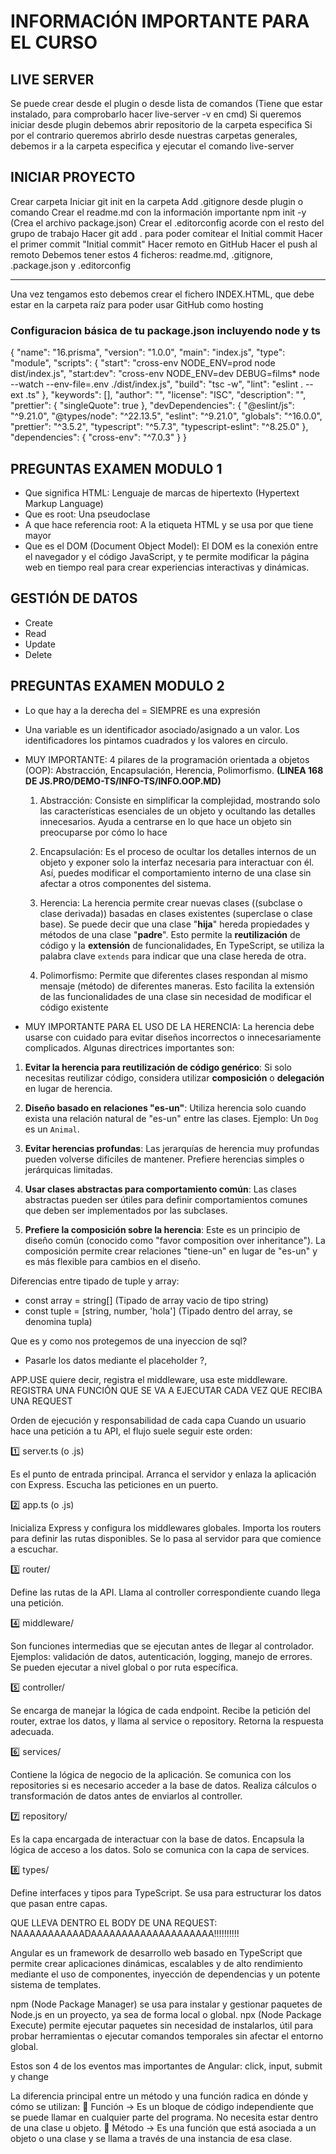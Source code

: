 # INFORMACIÓN IMPORTANTE PARA EL CURSO

## LIVE SERVER

Se puede crear desde el plugin o desde lista de comandos (Tiene que estar instalado, para comprobarlo hacer live-server -v en cmd)
Si queremos iniciar desde plugin debemos abrir repositorio de la carpeta especifica
Si por el contrario queremos abrirlo desde nuestras carpetas generales, debemos ir a la carpeta especifica y ejecutar el comando live-server

## INICIAR PROYECTO

Crear carpeta
Iniciar git init en la carpeta
Add .gitignore desde plugin o comando
Crear el readme.md con la información importante
npm init -y (Crea el archivo package.json)
Crear el .editorconfig acorde con el resto del grupo de trabajo
Hacer git add . para poder comitear el Initial commit
Hacer el primer commit "Initial commit"
Hacer remoto en GitHub
Hacer el push al remoto
Debemos tener estos 4 ficheros: readme.md, .gitignore, .package.json y .editorconfig

---

Una vez tengamos esto debemos crear el fichero INDEX.HTML, que debe estar en la carpeta raíz para poder usar GitHub como hosting

### Configuracion básica de tu package.json incluyendo node y ts

{
"name": "16.prisma",
"version": "1.0.0",
"main": "index.js",
"type": "module",
"scripts": {
"start": "cross-env NODE_ENV=prod node dist/index.js",
"start:dev": "cross-env NODE_ENV=dev DEBUG=films\* node --watch --env-file=.env ./dist/index.js",
"build": "tsc -w",
"lint": "eslint . --ext .ts"
},
"keywords": [],
"author": "",
"license": "ISC",
"description": "",
"prettier": {
"singleQuote": true
},
"devDependencies": {
"@eslint/js": "^9.21.0",
"@types/node": "^22.13.5",
"eslint": "^9.21.0",
"globals": "^16.0.0",
"prettier": "^3.5.2",
"typescript": "^5.7.3",
"typescript-eslint": "^8.25.0"
},
"dependencies": {
"cross-env": "^7.0.3"
}
}

## PREGUNTAS EXAMEN MODULO 1

-   Que significa HTML: Lenguaje de marcas de hipertexto (Hypertext Markup Language)
-   Que es root: Una pseudoclase
-   A que hace referencia root: A la etiqueta HTML y se usa por que tiene mayor
-   Que es el DOM (Document Object Model): El DOM es la conexión entre el navegador y el código JavaScript, y te permite modificar la página web en tiempo real para crear experiencias interactivas y dinámicas.

## GESTIÓN DE DATOS

-   Create
-   Read
-   Update
-   Delete

## PREGUNTAS EXAMEN MODULO 2

-   Lo que hay a la derecha del = SIEMPRE es una expresión
-   Una variable es un identificador asociado/asignado a un valor. Los identificadores los pintamos cuadrados y los valores en circulo.
-   MUY IMPORTANTE: 4 pilares de la programación orientada a objetos (OOP): Abstracción, Encapsulación, Herencia, Polimorfismo. **(LINEA 168 DE JS.PRO/DEMO-TS/INFO-TS/INFO.OOP.MD)**

    1. Abstracción: Consiste en simplificar la complejidad, mostrando solo las características esenciales de un objeto y ocultando las detalles innecesarios. Ayuda a centrarse en lo que hace un objeto sin preocuparse por cómo lo hace

    2. Encapsulación: Es el proceso de ocultar los detalles internos de un objeto y exponer solo la interfaz necesaria para interactuar con él. Así, puedes modificar el comportamiento interno de una clase sin afectar a otros componentes del sistema.

    3. Herencia: La herencia permite crear nuevas clases ((subclase o clase derivada)) basadas en clases existentes (superclase o clase base). Se puede decir que una clase "**hija**" hereda propiedades y métodos de una clase "**padre**". Esto permite la **reutilización** de código y la **extensión** de funcionalidades, En TypeScript, se utiliza la palabra clave `extends` para indicar que una clase hereda de otra.

    4. Polimorfismo: Permite que diferentes clases respondan al mismo mensaje (método) de diferentes maneras. Esto facilita la extensión de las funcionalidades de una clase sin necesidad de modificar el código existente

-   MUY IMPORTANTE PARA EL USO DE LA HERENCIA:
    La herencia debe usarse con cuidado para evitar diseños incorrectos o innecesariamente complicados. Algunas directrices importantes son:

1. **Evitar la herencia para reutilización de código genérico**: Si solo necesitas reutilizar código, considera utilizar **composición** o **delegación** en lugar de herencia.

2. **Diseño basado en relaciones "es-un"**: Utiliza herencia solo cuando exista una relación natural de "es-un" entre las clases. Ejemplo: Un `Dog` es un `Animal`.

3. **Evitar herencias profundas**: Las jerarquías de herencia muy profundas pueden volverse difíciles de mantener. Prefiere herencias simples o jerárquicas limitadas.

4. **Usar clases abstractas para comportamiento común**: Las clases abstractas pueden ser útiles para definir comportamientos comunes que deben ser implementados por las subclases.

5. **Prefiere la composición sobre la herencia**: Este es un principio de diseño común (conocido como "favor composition over inheritance"). La composición permite crear relaciones "tiene-un" en lugar de "es-un" y es más flexible para cambios en el diseño.

Diferencias entre tipado de tuple y array:

-   const array = string[] (Tipado de array vacio de tipo string)
-   const tuple = [string, number, 'hola'] (Tipado dentro del array, se denomina tupla)

Que es y como nos protegemos de una inyeccion de sql?

-   Pasarle los datos mediante el placeholder ?,

APP.USE quiere decir, registra el middleware, usa este middleware. REGISTRA UNA FUNCIÓN QUE SE VA A EJECUTAR CADA VEZ QUE RECIBA UNA REQUEST

Orden de ejecución y responsabilidad de cada capa
Cuando un usuario hace una petición a tu API, el flujo suele seguir este orden:

1️⃣ server.ts (o .js)

Es el punto de entrada principal.
Arranca el servidor y enlaza la aplicación con Express.
Escucha las peticiones en un puerto.

2️⃣ app.ts (o .js)

Inicializa Express y configura los middlewares globales.
Importa los routers para definir las rutas disponibles.
Se lo pasa al servidor para que comience a escuchar.

3️⃣ router/

Define las rutas de la API.
Llama al controller correspondiente cuando llega una petición.

4️⃣ middleware/

Son funciones intermedias que se ejecutan antes de llegar al controlador.
Ejemplos: validación de datos, autenticación, logging, manejo de errores.
Se pueden ejecutar a nivel global o por ruta específica.

5️⃣ controller/

Se encarga de manejar la lógica de cada endpoint.
Recibe la petición del router, extrae los datos, y llama al service o repository.
Retorna la respuesta adecuada.

6️⃣ services/

Contiene la lógica de negocio de la aplicación.
Se comunica con los repositories si es necesario acceder a la base de datos.
Realiza cálculos o transformación de datos antes de enviarlos al controller.

7️⃣ repository/

Es la capa encargada de interactuar con la base de datos.
Encapsula la lógica de acceso a los datos.
Solo se comunica con la capa de services.

8️⃣ types/

Define interfaces y tipos para TypeScript.
Se usa para estructurar los datos que pasan entre capas.

QUE LLEVA DENTRO EL BODY DE UNA REQUEST: NAAAAAAAAAAADAAAAAAAAAAAAAAAAAAAA!!!!!!!!!!

Angular es un framework de desarrollo web basado en TypeScript que permite crear aplicaciones dinámicas, escalables y de alto rendimiento mediante el uso de componentes, inyección de dependencias y un potente sistema de templates.

npm (Node Package Manager) se usa para instalar y gestionar paquetes de Node.js en un proyecto, ya sea de forma local o global.
npx (Node Package Execute) permite ejecutar paquetes sin necesidad de instalarlos, útil para probar herramientas o ejecutar comandos temporales sin afectar el entorno global.

Estos son 4 de los eventos mas importantes de Angular: click, input, submit y change

La diferencia principal entre un método y una función radica en dónde y cómo se utilizan:
🔹 Función → Es un bloque de código independiente que se puede llamar en cualquier parte del programa. No necesita estar dentro de una clase u objeto.
🔹 Método → Es una función que está asociada a un objeto o una clase y se llama a través de una instancia de esa clase.
